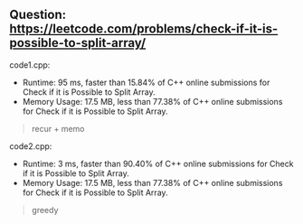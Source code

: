 ## Question: https://leetcode.com/problems/check-if-it-is-possible-to-split-array/

code1.cpp:
* Runtime: 95 ms, faster than 15.84% of C++ online submissions for Check if it is Possible to Split Array.
* Memory Usage: 17.5 MB, less than 77.38% of C++ online submissions for Check if it is Possible to Split Array.
> recur + memo

code2.cpp:
* Runtime: 3 ms, faster than 90.40% of C++ online submissions for Check if it is Possible to Split Array.
* Memory Usage: 17.5 MB, less than 77.38% of C++ online submissions for Check if it is Possible to Split Array.
> greedy